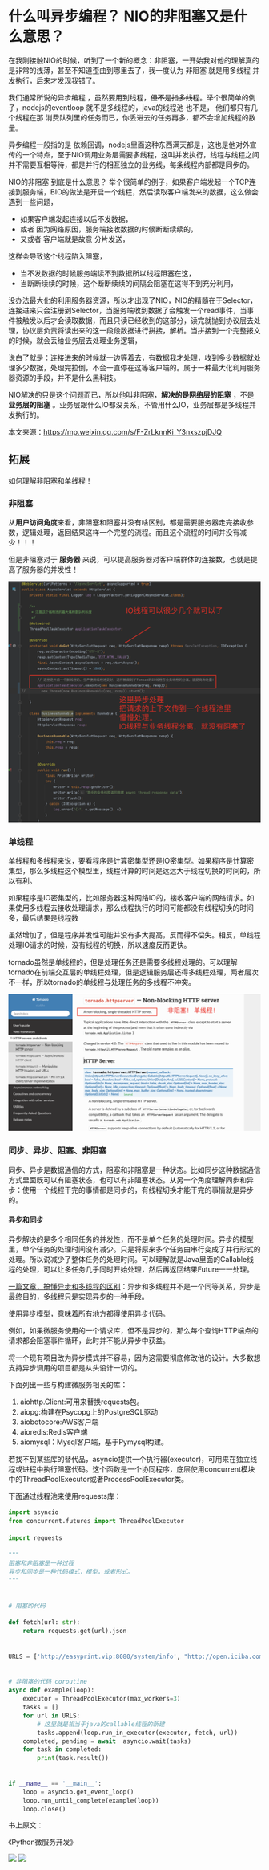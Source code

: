 什么叫异步编程？ NIO的非阻塞又是什么意思？
==========================================

在我刚接触NIO的时候，听到了一个新的概念：非阻塞，一开始我对他的理解真的是非常的浅薄，甚至不知道歪曲到哪里去了，我一度认为 非阻塞 就是用多线程 并发执行，后来才发现我错了。

我们通常所说的异步编程 ，虽然要用到线程，~~但不是指多线程~~。举个很简单的例子，nodejs的eventloop 就不是多线程的，java的线程池 也不是， 他们都只有几个线程在那 消费队列里的任务而已，你丢进去的任务再多，都不会增加线程的数量。

异步编程一般指的是 依赖回调，nodejs里面这种东西满天都是，这也是他对外宣传的一个特点，至于NIO调用业务层需要多线程，这叫并发执行，线程与线程之间并不需要互相等待，都是并行的相互独立的业务线，每条线程内部都是同步的。

NIO的非阻塞 到底是什么意思？  举个很简单的例子，如果客户端发起一个TCP连接到服务端，BIO的做法是开启一个线程，然后读取客户端发来的数据，这么做会遇到一些问题，

- 如果客户端发起连接以后不发数据，
- 或者 因为网络原因，服务端接收数据的时候断断续续的，
- 又或者 客户端就是故意 分片发送，

这样会导致这个线程陷入阻塞，

- 当不发数据的时候服务端读不到数据所以线程阻塞在这，
- 当断断续续的时候，这个断断续续的间隔会阻塞在这得不到充分利用，

没办法最大化的利用服务器资源，所以才出现了NIO，NIO的精髓在于Selector，连接进来只会注册到Selector，当服务端收到数据了会触发一个read事件，当事件被触发以后才会读取数据，而且只读已经收到的这部分，读完就抛到协议层去处理，协议层负责将读出来的这一段段数据进行拼接，解析。当拼接到一个完整报文的时候，就会丢给业务层去处理业务逻辑，

说白了就是：连接进来的时候就一边等着去，有数据我才处理，收到多少数据就处理多少数据，处理完拉倒，不会一直停在这等客户端的。属于一种最大化利用服务器资源的手段，并不是什么黑科技。

NIO解决的只是这个问题而已，所以他叫非阻塞，**解决的是网络层的阻塞** ，不是 **业务层的阻塞** 。业务层跟什么IO都没关系，不管用什么IO，业务层都是多线程并发执行的。

本文来源：https://mp.weixin.qq.com/s/F-ZrLknnKi_Y3nxszpjDJQ

## 拓展

如何理解非阻塞和单线程！

### 非阻塞

从**用户访问角度**来看，非阻塞和阻塞并没有啥区别，都是需要服务器走完接收参数，逻辑处理，返回结果这样一个完整的流程。而且这个流程的时间并没有减少！！！

但是非阻塞对于 **服务器** 来说，可以提高服务器对客户端群体的连接数，也就是提高了服务器的并发性！[](https://)

![](assets/20220225_122657_image.png)

### 单线程

单线程和多线程来说，要看程序是计算密集型还是IO密集型。如果程序是计算密集型，那么多线程这个模型里，线程计算的时间是远远大于线程切换的时间的，所以有利。

如果程序是IO密集型的，比如服务器这种网络IO的，接收客户端的网络请求。如果使用多线程去接收处理请求，那么线程执行的时间可能都没有线程切换的时间多，最后结果是线程数

虽然增加了，但是程序并发性可能并没有多大提高，反而得不偿失。相反，单线程处理IO请求的时候，没有线程的切换，所以速度反而更快。

tornado虽然是单线程的，但是处理任务还是需要多线程处理的。可以理解tornado在前端交互层的单线程处理，但是逻辑服务层还得多线程处理，两者层次不一样，所以tornado的单线程与处理任务的多线程不冲突。

![](assets/20220126_165102_image.png)

### 同步、异步、阻塞、非阻塞

同步、异步是数据通信的方式，阻塞和非阻塞是一种状态。比如同步这种数据通信方式里面既可以有阻塞状态，也可以有非阻塞状态。从另一个角度理解同步和异步：使用一个线程干完的事情都是同步的，有线程切换才能干完的事情就是异步的。


#### 异步和同步

异步解决的是多个相同任务的并发性，而不是单个任务的处理时间。异步的模型里，单个任务的处理时间没有减少。只是将原来多个任务由串行变成了并行形式的处理。所以说减少了整体任务的处理时间。可以理解就是Java里面的Callable线程的处理，可以让多任务几乎同时开始处理，然后再返回结果Future一一处理。

 [一篇文章，搞懂异步和多线程的区别](https://zhuanlan.zhihu.com/p/350816301)：异步和多线程并不是一个同等关系，异步是最终目的，多线程只是实现异步的一种手段。



使用异步模型，意味着所有地方都得使用异步代码。

例如，如果微服务使用的一个请求库，但不是异步的，那么每个查询HTTP端点的请求都会阻塞事件循环，此时并不能从异步中获益。

将一个现有项目改为异步模式并不容易，因为这需要彻底修改他的设计。大多数想支持异步调用的项目都是从头设计一切的。



下面列出一些与构建微服务相关的库：

1. aiohttp.Client:可用来替换requests包。
2. aiopg:构建在Psycopg上的PostgreSQL驱动
3. aiobotocore:AWS客户端
4. aioredis:Redis客户端
5. aiomysql：Mysql客户端，基于Pymysql构建。

若找不到某些库的替代品，asyncio提供一个执行器(executor)，可用来在独立线程或进程中执行阻塞代码。这个函数是一个协同程序，底层使用concurrent模块中的ThreadPoolExecutor或者ProcessPoolExecutor类。

下面通过线程池来使用requests库：

```python
import asyncio
from concurrent.futures import ThreadPoolExecutor

import requests

"""
阻塞和非阻塞是一种过程
异步和同步是一种代码模式，模型，或者形式。
"""


# 阻塞的代码

def fetch(url: str):
    return requests.get(url).json


URLS = ['http://easyprint.vip:8080/system/info', "http://open.iciba.com/dsapi/?date=2021-05-03"]


# 非阻塞的代码 coroutine
async def example(loop):
    executor = ThreadPoolExecutor(max_workers=3)
    tasks = []
    for url in URLS:
        # 这里就是相当于java的callable线程的新建
        tasks.append(loop.run_in_executor(executor, fetch, url))
    completed, pending = await  asyncio.wait(tasks)
    for task in completed:
        print(task.result())


if __name__ == '__main__':
    loop = asyncio.get_event_loop()
    loop.run_until_complete(example(loop))
    loop.close()

```

书上原文：

《Python微服务开发》

![](assets\IMG_20220226_202657.jpg)
![](assets\IMG_20220226_202715.jpg)